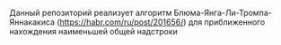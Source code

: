 Данный репозиторий реализует алгоритм Блюма-Янга-Ли-Тромпа-Яннакакиса (https://habr.com/ru/post/201656/) для приближенного нахождения наименьшей общей надстроки
